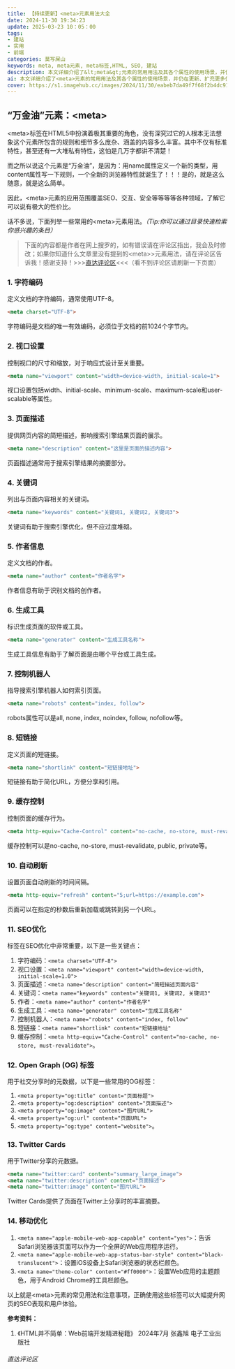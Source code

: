 ```yaml
---
title: 【持续更新】<meta>元素用法大全
date: 2024-11-30 19:34:23
update: 2025-03-23 10：05：00
tags: 
- 建站
- 实用
- 前端
categories: 莫写屎山
keywords: meta, meta元素, meta标签,HTML, SEO, 建站
description: 本文详细介绍了&lt;meta&gt;元素的常用用法及其各个属性的使用场景，并仍在更新、扩充更多优秀的&lt;meta&gt;元素用法。
ai: 本文详细介绍了<meta>元素的常用用法及其各个属性的使用场景，并仍在更新、扩充更多优秀的<meta>元素用法。
cover: https://s1.imagehub.cc/images/2024/11/30/eabeb7da49f7f68f2b4dc9170b7ef693.webp
---
```


## “万金油”元素：&lt;meta&gt;

&lt;meta&gt;标签在HTML5中扮演着极其重要的角色，没有深究过它的人根本无法想象这个元素所包含的规则和细节多么庞杂、涵盖的内容多么丰富。其中不仅有标准特性，甚至还有一大堆私有特性，这怕是几万字都讲不清楚！

而之所以说这个元素是“万金油”，是因为：用name属性定义一个新的类型，用content属性写一下规则，一个全新的浏览器特性就诞生了！！！是的，就是这么随意，就是这么简单。

因此，&lt;meta&gt;元素的应用范围覆盖SEO、交互、安全等等等等各种领域，了解它可以说有极大的性价比。

话不多说，下面列举一些常用的&lt;meta&gt;元素用法。*（Tip:你可以通过目录快速检索你感兴趣的条目）*

>下面的内容都是作者在网上搜罗的，如有错误请在评论区指出，我会及时修改；如果你知道什么文章里没有提到的&lt;meta&gt;>元素用法，请在评论区告诉我！感谢支持！>>>[直达评论区](#直达评论区)<<<（看不到评论区请刷新一下页面）

### 1. 字符编码

定义文档的字符编码，通常使用UTF-8。

```html
<meta charset="UTF-8">
```

字符编码是文档的唯一有效编码，必须位于文档的前1024个字节内。

### 2. 视口设置

控制视口的尺寸和缩放，对于响应式设计至关重要。

```html
<meta name="viewport" content="width=device-width, initial-scale=1">
```

视口设置包括width、initial-scale、minimum-scale、maximum-scale和user-scalable等属性。

### 3. 页面描述

提供网页内容的简短描述，影响搜索引擎结果页面的展示。

```html
<meta name="description" content="这里是页面的描述内容">
```

页面描述通常用于搜索引擎结果的摘要部分。

### 4. 关键词

列出与页面内容相关的关键词。

```html
<meta name="keywords" content="关键词1, 关键词2, 关键词3">
```

关键词有助于搜索引擎优化，但不应过度堆砌。

### 5. 作者信息

定义文档的作者。

```html
<meta name="author" content="作者名字">
```

作者信息有助于识别文档的创作者。

### 6. 生成工具

标识生成页面的软件或工具。

```html
<meta name="generator" content="生成工具名称">
```

生成工具信息有助于了解页面是由哪个平台或工具生成。

### 7. 控制机器人

指导搜索引擎机器人如何索引页面。

```html
<meta name="robots" content="index, follow">
```

robots属性可以是all, none, index, noindex, follow, nofollow等。

### 8. 短链接

定义页面的短链接。

```html
<meta name="shortlink" content="短链接地址">
```

短链接有助于简化URL，方便分享和引用。

### 9. 缓存控制

控制页面的缓存行为。

```html
<meta http-equiv="Cache-Control" content="no-cache, no-store, must-revalidate">
```

缓存控制可以是no-cache, no-store, must-revalidate, public, private等。

### 10. 自动刷新

设置页面自动刷新的时间间隔。

```html
<meta http-equiv="refresh" content="5;url=https://example.com">
```

页面可以在指定的秒数后重新加载或跳转到另一个URL。

### 11. SEO优化

<meta>标签在SEO优化中非常重要，以下是一些关键点：

1. 字符编码：`<meta charset="UTF-8">`
2. 视口设置：`<meta name="viewport" content="width=device-width, initial-scale=1.0">`
3. 页面描述：`<meta name="description" content="简短描述页面内容"`
4. 关键词：`<meta name="keywords" content="关键词1, 关键词2, 关键词3"`
5. 作者：`<meta name="author" content="作者名字"`
6. 生成工具：`<meta name="generator" content="生成工具名称"`
7. 控制机器人：`<meta name="robots" content="index, follow"`
8. 短链接：`<meta name="shortlink" content="短链接地址"`
9. 缓存控制：`<meta http-equiv="Cache-Control" content="no-cache, no-store, must-revalidate">`。

### 12. Open Graph (OG) 标签

用于社交分享时的元数据，以下是一些常用的OG标签：

1. `<meta property="og:title" content="页面标题">`
2. `<meta property="og:description" content="页面描述">`
3. `<meta property="og:image" content="图片URL">`
4. `<meta property="og:url" content="页面URL">`
5. `<meta property="og:type" content="website">`。

### 13. Twitter Cards

用于Twitter分享的元数据。

```html
<meta name="twitter:card" content="summary_large_image">
<meta name="twitter:description" content="页面描述">
<meta name="twitter:image" content="图片URL">
```

Twitter Cards提供了页面在Twitter上分享时的丰富摘要。

### 14. 移动优化

1. `<meta name="apple-mobile-web-app-capable" content="yes">`：告诉Safari浏览器该页面可以作为一个全屏的Web应用程序运行。
2. `<meta name="apple-mobile-web-app-status-bar-style" content="black-translucent">`：设置iOS设备上Safari浏览器的状态栏颜色。
3. `<meta name="theme-color" content="#ff0000">`：设置Web应用的主题颜色，用于Android Chrome的工具栏颜色。

以上就是&lt;meta&gt;元素的常见用法和注意事项，正确使用这些标签可以大幅提升网页的SEO表现和用户体验。

**参考资料：**

1. 《HTML并不简单：Web前端开发精进秘籍》 2024年7月 张鑫旭 电子工业出版社

###### 直达评论区
